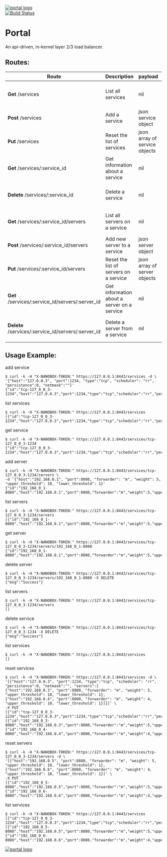 [![portal logo](http://nano-assets.gopagoda.io/readme-headers/portal.png)](http://nanobox.io/open-source#portal)  
[![Build Status](https://travis-ci.org/nanopack/portal.svg)](https://travis-ci.org/nanopack/portal)

# Portal

An api-driven, in-kernel layer 2/3 load balancer.

## Routes:

| Route | Description | payload | output |
| --- | --- | --- | --- |
| **Get** /services | List all services | nil | json array of service objects |
| **Post** /services | Add a service | json service object | json service object |
| **Put** /services | Reset the list of services | json array of service objects | json array of service objects |
| **Get** /services/:service_id | Get information about a service | nil | json service object |
| **Delete** /services/:service_id | Delete a service | nil | success message or an error |
| **Get** /services/:service_id/servers | List all servers on a service | nil | json array of server objects |
| **Post** /services/:service_id/servers | Add new server to a service | json server object | json server object |
| **Put** /services/:service_id/servers | Reset the list of servers on a service | json array of server objects | json array of server objects |
| **Get** /services/:service_id/servers/:server_id | Get information about a server on a service | nil | json server object |
| **Delete** /services/:service_id/servers/:server_id | Delete a server from a service | nil | success message or an error |

## Usage Example:

add service
```
$ curl -k -H "X-NANOBOX-TOKEN:" https://127.0.0.1:8443/services -d \
'{"host":"127.0.0.3", "port":1234, "type":"tcp", "scheduler": "rr", "persistence":0, "netmask":""}'
{"id":"tcp-127_0_0_3-1234","host":"127.0.0.3","port":1234,"type":"tcp","scheduler":"rr","persistence":0,"netmask":""}
```

list services
```
$ curl -k -H "X-NANOBOX-TOKEN:" https://127.0.0.1:8443/services
[{"id":"tcp-127_0_0_3-1234","host":"127.0.0.3","port":1234,"type":"tcp","scheduler":"rr","persistence":0,"netmask":""}]
```

get service
```
$ curl -k -H "X-NANOBOX-TOKEN:" https://127.0.0.1:8443/services/tcp-127_0_0_3-1234
{"id":"tcp-127_0_0_3-1234","host":"127.0.0.3","port":1234,"type":"tcp","scheduler":"rr","persistence":0,"netmask":""}
```

add server
```
$ curl -k -H "X-NANOBOX-TOKEN:" https://127.0.0.1:8443/services/tcp-127_0_0_3-1234/servers \
-d '{"host":"192.168.0.1", "port":8080, "forwarder": "m", "weight": 5, "upper_threshold": 10, "lower_threshold": 1}'
{"id":"192_168_0_1-8080","host":"192.168.0.1","port":8080,"forwarder":"m","weight":5,"upper_threshold":10,"lower_threshold":1}
```

list servers
```
$ curl -k -H "X-NANOBOX-TOKEN:" https://127.0.0.1:8443/services/tcp-127_0_0_3-1234/servers
[{"id":"192_168_0_1-8080","host":"192.168.0.1","port":8080,"forwarder":"m","weight":5,"upper_threshold":10,"lower_threshold":1}]
```

get server
```
$ curl -k -H "X-NANOBOX-TOKEN:" https://127.0.0.1:8443/services/tcp-127_0_0_3-1234/servers/192_168_0_1-8080
{"id":"192_168_0_1-8080","host":"192.168.0.1","port":8080,"forwarder":"m","weight":5,"upper_threshold":10,"lower_threshold":1}
```

delete server
```
$ curl -k -H "X-NANOBOX-TOKEN:" https://127.0.0.1:8443/services/tcp-127_0_0_3-1234/servers/192_168_0_1-8080 -X DELETE
{"msg":"Success"}
```

list servers
```
$ curl -k -H "X-NANOBOX-TOKEN:" https://127.0.0.1:8443/services/tcp-127_0_0_3-1234/servers
[]
```

delete service
```
$ curl -k -H "X-NANOBOX-TOKEN:" https://127.0.0.1:8443/services/tcp-127_0_0_3-1234 -X DELETE
{"msg":"Success"}
```

list services
```
$ curl -k -H "X-NANOBOX-TOKEN:" https://127.0.0.1:8443/services
[]
```
reset services
```
$ curl -k -H "X-NANOBOX-TOKEN:" https://127.0.0.1:8443/services -d \
'[{"host":"127.0.0.3", "port":1234, "type":"tcp", "scheduler": "rr", "persistence":0, "netmask":"", "servers":[
{"host":"192.168.0.3", "port":8080, "forwarder": "m", "weight": 5, "upper_threshold": 10, "lower_threshold": 1},
{"host":"192.168.0.4", "port":8080, "forwarder": "m", "weight": 4, "upper_threshold": 10, "lower_threshold": 1}]}]' \
-X PUT
[{"id":"tcp-127_0_0_3-1234","host":"127.0.0.3","port":1234,"type":"tcp","scheduler":"rr","persistence":0,"netmask":"","servers":[{"id":"192_168_0_3-8080","host":"192.168.0.3","port":8080,"forwarder":"m","weight":5,"upper_threshold":10,"lower_threshold":1},{"id":"192_168_0_4-8080","host":"192.168.0.4","port":8080,"forwarder":"m","weight":4,"upper_threshold":10,"lower_threshold":1}]}]
```

reset servers
```
$ curl -k -H "X-NANOBOX-TOKEN:" https://127.0.0.1:8443/services/tcp-127_0_0_3-1234/servers -d \
'[{"host":"192.168.0.5", "port":8080, "forwarder": "m", "weight": 5, "upper_threshold": 10, "lower_threshold": 1},
{"host":"192.168.0.6", "port":8080, "forwarder": "m", "weight": 4, "upper_threshold": 10, "lower_threshold": 1}]' \
-X PUT
[{"id":"192_168_0_5-8080","host":"192.168.0.5","port":8080,"forwarder":"m","weight":5,"upper_threshold":10,"lower_threshold":1},{"id":"192_168_0_6-8080","host":"192.168.0.6","port":8080,"forwarder":"m","weight":4,"upper_threshold":10,"lower_threshold":1}]
```

list services
```
$ curl -k -H "X-NANOBOX-TOKEN:" https://127.0.0.1:8443/services
[{"id":"tcp-127_0_0_3-1234","host":"127.0.0.3","port":1234,"type":"tcp","scheduler":"rr","persistence":0,"netmask":"","servers":[{"id":"192_168_0_5-8080","host":"192.168.0.5","port":8080,"forwarder":"m","weight":5,"upper_threshold":10,"lower_threshold":1},{"id":"192_168_0_6-8080","host":"192.168.0.6","port":8080,"forwarder":"m","weight":4,"upper_threshold":10,"lower_threshold":1}]}]
```

[![portal logo](http://nano-assets.gopagoda.io/open-src/nanobox-open-src.png)](http://nanobox.io/open-source)

